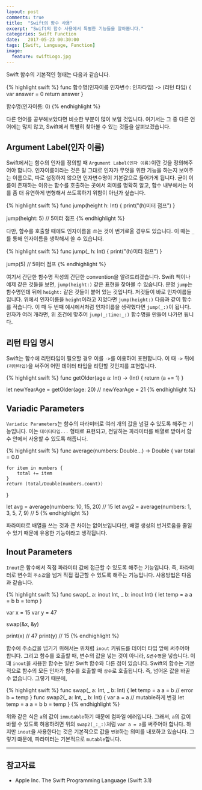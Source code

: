 ```yaml
---
layout: post
comments: true
title:  "Swift의 함수 사용"
excerpt: "Swift의 함수 사용에서 특별한 기능들을 알아봅니다."
categories: Swift Function
date:   2017-05-23 00:30:00
tags: [Swift, Language, Function]
image:
  feature: swiftLogo.jpg
---
```


Swift 함수의 기본적인 형태는 다음과 같습니다.

{% highlight swift %}
func 함수명(인자이름 인자변수: 인자타입) -> (리턴 타입) {
  var answer = 0
  return answer
}

함수명(인자이름: 0)
{% endhighlight %}

다른 언어를 공부해보았다면 비슷한 부분이 많이 보일 것입니다. 여기서는 그 중 다른 언어에는 많지 않고, Swift에서 특별히 찾아볼 수 있는 것들을 살펴보겠습니다.

## Argument Label(인자 이름)

Swift에서는 함수의 인자를 정의할 때 `Argument Label(인자 이름)`이란 것을 정의해주어야 합니다. 인자이름이라는 것은 말 그대로 인자가 무엇을 위한 기능을 하는지 보여주는 이름으로, 따로 설정하지 않으면 인자변수명이 기본값으로 들어가게 됩니다. 굳이 이름이 존재하는 이유는 함수를 호출하는 곳에서 의미를 명확히 알고, 함수 내부에서는 이를 좀 더 유연하게 변형해서 쓰도록하기 위함이 아닌가 싶습니다.

{% highlight swift %}
func jump(height h: Int) {
  print("\(h)미터 점프")
}

jump(height: 5) // 5미터 점프
{% endhighlight %}

다만, 함수를 호출할 때에도 인자이름을 쓰는 것이 번거로울 경우도 있습니다. 이 때는 `_`를 통해 인자이름을 생략해서 쓸 수 있습니다.

{% highlight swift %}
func jump(_ h: Int) {
  print("\(h)미터 점프")
}

jump(5) // 5미터 점프
{% endhighlight %}

여기서 간단한 함수명 작성의 간단한 convention을 알려드리겠습니다. Swift 책이나 예제 같은 것들을 보면, `jump(height:)` 같은 표현을 찾아볼 수 있습니다. 분명 `jump`는 함수명인데 뒤에 `height:` 같은 것들이 붙어 있는 것입니다. 저것들이 바로 인자이름들입니다. 위에서 인자이름을 `height`이라고 지었다면 `jump(height:)` 다음과 같이 함수를 적습니다. 이 때 두 번째 예시에서처럼 인자이름을 생략했다면 `jump(_:)`이 됩니다. 인자가 여러 개라면, 위 조건에 맞추어 `jump(_:time:_:)` 함수명을 만들어 나가면 됩니다.

## 리턴 타입 명시

Swift는 함수에 리턴타입이 필요할 경우 이를 `->`를 이용하여 표현합니다. 이 때 `->` 뒤에 `(리턴타입)`을 써주어 어떤 데이터 타입을 리턴할 것인지를 표현합니다.

{% highlight swift %}
func getOlder(age a: Int) -> (Int) {
  return (a += 1)
}

let newYearAge = getOlder(age: 20) // newYearAge = 21
{% endhighlight %}

## Variadic Parameters

`Variadic Parameters`는 함수의 파라미터로 여러 개의 값을 넘길 수 있도록 해주는 기능입니다. 이는 `데이터타입...` 형태로 표현되고, 전달하는 파라미터를 배열로 받아서 함수 안에서 사용할 수 있도록 해줍니다.

{% highlight swift %}
func average(numbers: Double...) -> Double {
    var total = 0.0

    for item in numbers {
        total += item
    }
    return (total/Double(numbers.count))
}

let avg = average(numbers: 10, 15, 20) // 15
let avg2 = average(numbers: 1, 3, 5, 7, 9) // 5
{% endhighlight %}

파라미터로 배열을 쓰는 것과 큰 차이는 없어보입니다만, 배열 생성의 번거로움을 줄일 수 있기 때문에 유용한 기능이라고 생각됩니다.

## Inout Parameters

`Inout`은 함수에서 직접 파라미터 값에 접근할 수 있도록 해주는 기능입니다. 즉, 파라미터로 변수의 `주소값`을 넘겨 직접 접근할 수 있도록 해주는 기능입니다. 사용방법은 다음과 같습니다.

{% highlight swift %}
func swap(_ a: inout Int, _ b: inout Int) {
    let temp = a
    a = b
    b = temp
}

var x = 15
var y = 47

swap(&x, &y)

print(x) // 47
print(y) // 15
{% endhighlight %}

함수에 주소값을 넘기기 위해서는 위처럼 `inout` 키워드를 데이터 타입 앞에 써주어야 합니다. 그리고 함수를 호출할 때, 변수의 값을 넣는 것이 아니라, `&변수명`을 넣습니다. 이 떄 `inout`을 사용한 함수는 일반 Swift 함수와 다른 점이 있습니다. Swift의 함수는 기본적으로 함수의 모든 인자가 함수를 호출할 때 `상수`로 호출됩니다. 즉, 넘어온 값을 바꿀 수 없습니다. 그렇기 때문에,

{% highlight swift %}
func swap(_ a: Int, _ b: Int) {
    let temp = a
    a = b // error
    b = temp
}
func swap2(_ a: Int, _ b: Int) {
    var a = a // mutable하게 변경
    let temp = a
    a = b
    b = temp
}
{% endhighlight %}

위와 같은 식은 `a`의 값이 `immutable`하기 때문에 컴파일 에러입니다. 그래서, `a`의 값이 바뀔 수 있도록 허용하려면 위의 `swap2(_:_:)`처럼 `var a = a`를 써주어야 합니다. 하지만 `inout`을 사용한다는 것은 기본적으로 값을 `변경`하는 의미를 내포하고 있습니다. 그렇기 떄문에, 파라미터는 기본적으로 `mutable`합니다.

-----

## 참고자료
* Apple Inc. The Swift Programming Language (Swift 3.1)
